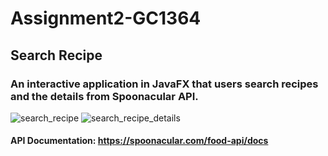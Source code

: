 # Assignment2-GC1364
## Search Recipe
### An interactive application in JavaFX that users search recipes and the details from Spoonacular API.
![search_recipe](https://github.com/JiheeRhou/Java-Assignment1-200521364/assets/113075825/c0179766-a32e-447f-b29e-0c9d80a10e90)
![search_recipe_details](https://github.com/JiheeRhou/Java-Assignment1-200521364/assets/113075825/86e856d7-2936-426d-a52c-281b0b46a3ab)
#### API Documentation: https://spoonacular.com/food-api/docs
